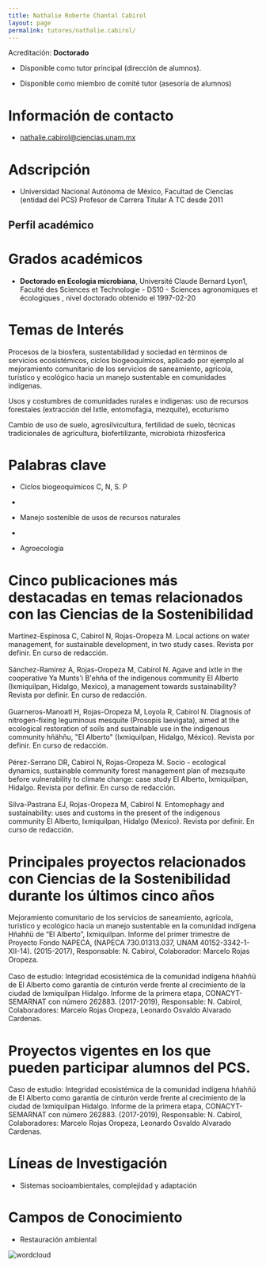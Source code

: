 ```yaml
---
title: Nathalie Roberte Chantal Cabirol
layout: page
permalink: tutores/nathalie.cabirol/
---
```


Acreditación: **Doctorado**


 - Disponible como tutor principal (dirección de alumnos).


 - Disponible como miembro de comité tutor (asesoría de alumnos)





# Información de contacto

 - <nathalie.cabirol@ciencias.unam.mx>





# Adscripción


 - Universidad Nacional Autónoma de México, Facultad de Ciencias (entidad del PCS)    Profesor de Carrera Titular A TC desde 2011
 





## Perfil académico


# Grados académicos


 - **Doctorado en Ecologia microbiana**, Université Claude Bernard Lyon1, Faculté des Sciences et Technologie - DS10 - Sciences agronomiques et écologiques , nivel doctorado obtenido el 1997-02-20




# Temas de Interés

Procesos de la biosfera, sustentabilidad y sociedad en términos de servicios ecosistémicos, ciclos biogeoquímicos, aplicado por ejemplo al mejoramiento comunitario de los servicios de saneamiento, agrícola, turístico y ecológico hacia un manejo sustentable en comunidades indígenas.

Usos y costumbres de comunidades rurales e indigenas: uso de recursos forestales (extracción del Ixtle, entomofagia, mezquite), ecoturismo

Cambio de uso de suelo, agrosilvicultura, fertilidad de suelo, técnicas tradicionales de agricultura, biofertilizante, microbiota rhizosferica



# Palabras clave


 - Ciclos biogeoquímicos C, N, S. P

 - 

 - Manejo sostenible de usos de recursos naturales

 - 

 - Agroecología




# Cinco publicaciones más destacadas en temas relacionados con las Ciencias de la Sostenibilidad

Martínez-Espinosa C, Cabirol N, Rojas-Oropeza M.  Local actions on water management, for sustainable development, in two study cases. Revista por definir. En curso de redacción.<br /><br />Sánchez-Ramírez A, Rojas-Oropeza M, Cabirol N. Agave and ixtle in the cooperative Ya Munts&#39;i B&#39;ehña of the indigenous community El Alberto (Ixmiquilpan, Hidalgo, Mexico), a management towards sustainability? Revista por definir. En curso de redacción.<br /><br />Guarneros-Manoatl H, Rojas-Oropeza M, Loyola R, Cabirol N. Diagnosis of nitrogen-fixing leguminous mesquite (Prosopis laevigata), aimed at the ecological restoration of soils and sustainable use in the indigenous community hñähñu, &quot;El Alberto&quot; (Ixmiquilpan, Hidalgo, México). Revista por definir. En curso de redacción.<br /><br />Pérez-Serrano DR, Cabirol N, Rojas-Oropeza M. Socio - ecological dynamics, sustainable community forest management plan of mezsquite before vulnerability to climate change: case study El Alberto, Ixmiquilpan, Hidalgo. Revista por definir. En curso de redacción.<br /><br />Silva-Pastrana EJ, Rojas-Oropeza M, Cabirol N. Entomophagy and sustainability: uses and customs in the present of the indigenous community El Alberto, Ixmiquilpan, Hidalgo (Mexico). Revista por definir. En curso de redacción.




# Principales proyectos relacionados con Ciencias de la Sostenibilidad durante los últimos cinco años

Mejoramiento comunitario de los servicios de saneamiento, agrícola, turístico y ecológico hacia un manejo sustentable en la comunidad indígena Hñahñü de “El Alberto”, Ixmiquilpan. Informe del primer trimestre de Proyecto Fondo NAPECA, (NAPECA 730.01313.037, UNAM 40152-3342-1-XII-14). (2015-2017), Responsable: N. Cabirol, Colaborador: Marcelo Rojas Oropeza. <br /><br />Caso de estudio: Integridad ecosistémica de la comunidad indígena hñahñü de El Alberto como garantía de cinturón verde frente al crecimiento de la ciudad de Ixmiquilpan Hidalgo. Informe de la primera etapa, CONACYT-SEMARNAT con número 262883. (2017-2019), Responsable: N. Cabirol, Colaboradores: Marcelo Rojas Oropeza, Leonardo Osvaldo Alvarado Cardenas. <br />




# Proyectos vigentes en los que pueden participar alumnos del PCS.

Caso de estudio: Integridad ecosistémica de la comunidad indígena hñahñü de El Alberto como garantía de cinturón verde frente al crecimiento de la ciudad de Ixmiquilpan Hidalgo. Informe de la primera etapa, CONACYT-SEMARNAT con número 262883. (2017-2019), Responsable: N. Cabirol, Colaboradores: Marcelo Rojas Oropeza, Leonardo Osvaldo Alvarado Cardenas.




# Líneas de Investigación


 - Sistemas socioambientales, complejidad y adaptación





# Campos de Conocimiento

 - Restauración ambiental



![wordcloud](https://sostenibilidad.posgrado.unam.mx/media/perfil-academico/289/wordcloud.png)

